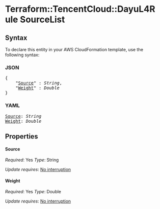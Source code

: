 # Terraform::TencentCloud::DayuL4Rule SourceList

## Syntax

To declare this entity in your AWS CloudFormation template, use the following syntax:

### JSON

<pre>
{
    "<a href="#source" title="Source">Source</a>" : <i>String</i>,
    "<a href="#weight" title="Weight">Weight</a>" : <i>Double</i>
}
</pre>

### YAML

<pre>
<a href="#source" title="Source">Source</a>: <i>String</i>
<a href="#weight" title="Weight">Weight</a>: <i>Double</i>
</pre>

## Properties

#### Source

_Required_: Yes
_Type_: String

_Update requires_: [No interruption](https://docs.aws.amazon.com/AWSCloudFormation/latest/UserGuide/using-cfn-updating-stacks-update-behaviors.html#update-no-interrupt)

#### Weight

_Required_: Yes
_Type_: Double

_Update requires_: [No interruption](https://docs.aws.amazon.com/AWSCloudFormation/latest/UserGuide/using-cfn-updating-stacks-update-behaviors.html#update-no-interrupt)

